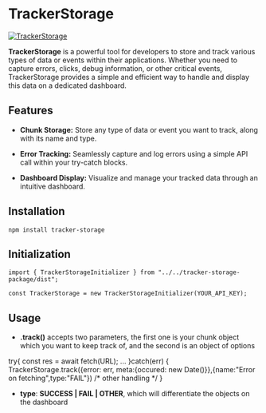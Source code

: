 # TrackerStorage
[![TrackerStorage](https://res.cloudinary.com/dulb5sobi/image/upload/v1721584593/je4bobjyi8h9ciwsts0g.png "TrackerStorage")](https://res.cloudinary.com/dulb5sobi/image/upload/v1721584593/je4bobjyi8h9ciwsts0g.png "TrackerStorage")

**TrackerStorage** is a powerful tool for developers to store and track various types of data or events within their applications. Whether you need to capture errors, clicks, debug information, or other critical events, TrackerStorage provides a simple and efficient way to handle and display this data on a dedicated dashboard.

## Features
- **Chunk Storage:** Store any type of data or event you want to track, along with its name and type.

- **Error Tracking:** Seamlessly capture and log errors using a simple API call within your try-catch blocks.

- **Dashboard Display:** Visualize and manage your tracked data through an intuitive dashboard.

## Installation
`npm install tracker-storage`

## Initialization
    import { TrackerStorageInitializer } from "../../tracker-storage-package/dist";
	
    const TrackerStorage = new TrackerStorageInitializer(YOUR_API_KEY);

## Usage
- **.track()** accepts two parameters, the first one is your chunk object which you want to keep track of, and the second is an object of options

try{
    const res = await fetch(URL);
        	...
}catch(err) {
    TrackerStorage.track({error: err, meta:{occured: new Date()}},{name:"Error on fetching",type:"FAIL"})
    /* other handling */
}
- **type**: **SUCCESS | FAIL | OTHER**, which will differentiate the objects on the dashboard

